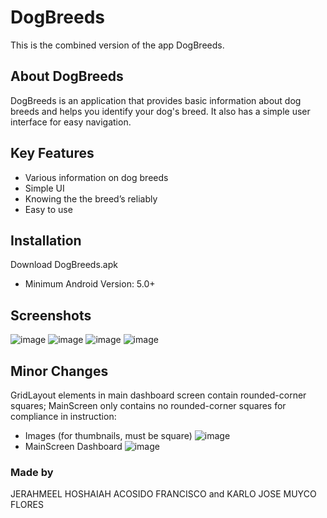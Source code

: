 # DogBreeds
This is the combined version of the app DogBreeds. 

## About DogBreeds
DogBreeds is an application that provides basic information about dog breeds and helps you identify your dog's breed. It also has a simple user interface for easy navigation.

## Key Features
* Various information on dog breeds    
* Simple UI
* Knowing the the breed’s reliably
* Easy to use

## Installation
Download DogBreeds.apk
* Minimum Android Version: 5.0+

## Screenshots
![image](https://user-images.githubusercontent.com/108663786/198814191-d2a0cf30-cb03-4110-9151-f8703b8a2596.png)
![image](https://user-images.githubusercontent.com/108663786/198814182-322097e1-2c5c-42f0-8900-9f635b71bfe3.png)
![image](https://user-images.githubusercontent.com/108663786/198814199-25f321b0-22a4-40d0-b948-71c36ec7762e.png)
![image](https://user-images.githubusercontent.com/108663786/198814202-e69fa2e0-6028-4286-bb28-97f751535a71.png)



## Minor Changes
GridLayout elements in main dashboard screen contain rounded-corner squares; MainScreen only contains no rounded-corner squares for compliance in instruction:
 * Images (for thumbnails, must be square)
 ![image](https://user-images.githubusercontent.com/108663786/198813429-5516113c-498d-488f-b6a8-c0ce72211825.png)
 * MainScreen Dashboard
 ![image](https://user-images.githubusercontent.com/108663786/198813581-ddcd4cec-f1f3-4a5a-8cac-71cf013f0dae.png)

### Made by
JERAHMEEL HOSHAIAH ACOSIDO FRANCISCO and KARLO JOSE MUYCO FLORES
